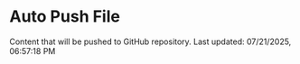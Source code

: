 # Auto Push File

Content that will be pushed to GitHub repository.
Last updated: 07/21/2025, 06:57:18 PM